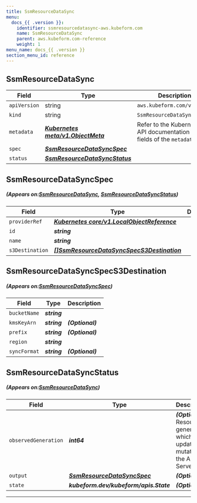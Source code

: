```yaml
---
title: SsmResourceDataSync
menu:
  docs_{{ .version }}:
    identifier: ssmresourcedatasync-aws.kubeform.com
    name: SsmResourceDataSync
    parent: aws.kubeform.com-reference
    weight: 1
menu_name: docs_{{ .version }}
section_menu_id: reference
---
```


## SsmResourceDataSync
| Field | Type | Description |
| ------ | ----- | ----------- |
| `apiVersion` | string | `aws.kubeform.com/v1alpha1` |
|    `kind` | string | `SsmResourceDataSync` |
| `metadata` | ***[Kubernetes meta/v1.ObjectMeta](https://kubernetes.io/docs/reference/generated/kubernetes-api/v1.13/#objectmeta-v1-meta)***|Refer to the Kubernetes API documentation for the fields of the `metadata` field.|
| `spec` | ***[SsmResourceDataSyncSpec](#SsmResourceDataSyncSpec)***||
| `status` | ***[SsmResourceDataSyncStatus](#SsmResourceDataSyncStatus)***||
## SsmResourceDataSyncSpec
##### (Appears on:[SsmResourceDataSync](#SsmResourceDataSync), [SsmResourceDataSyncStatus](#SsmResourceDataSyncStatus))
| Field | Type | Description |
| ------ | ----- | ----------- |
| `providerRef` | ***[Kubernetes core/v1.LocalObjectReference](https://kubernetes.io/docs/reference/generated/kubernetes-api/v1.13/#localobjectreference-v1-core)***||
| `id` | ***string***||
| `name` | ***string***||
| `s3Destination` | ***[[]SsmResourceDataSyncSpecS3Destination](#SsmResourceDataSyncSpecS3Destination)***||
## SsmResourceDataSyncSpecS3Destination
##### (Appears on:[SsmResourceDataSyncSpec](#SsmResourceDataSyncSpec))
| Field | Type | Description |
| ------ | ----- | ----------- |
| `bucketName` | ***string***||
| `kmsKeyArn` | ***string***| ***(Optional)*** |
| `prefix` | ***string***| ***(Optional)*** |
| `region` | ***string***||
| `syncFormat` | ***string***| ***(Optional)*** |
## SsmResourceDataSyncStatus
##### (Appears on:[SsmResourceDataSync](#SsmResourceDataSync))
| Field | Type | Description |
| ------ | ----- | ----------- |
| `observedGeneration` | ***int64***| ***(Optional)*** Resource generation, which is updated on mutation by the API Server.|
| `output` | ***[SsmResourceDataSyncSpec](#SsmResourceDataSyncSpec)***| ***(Optional)*** |
| `state` | ***kubeform.dev/kubeform/apis.State***| ***(Optional)*** |
---
